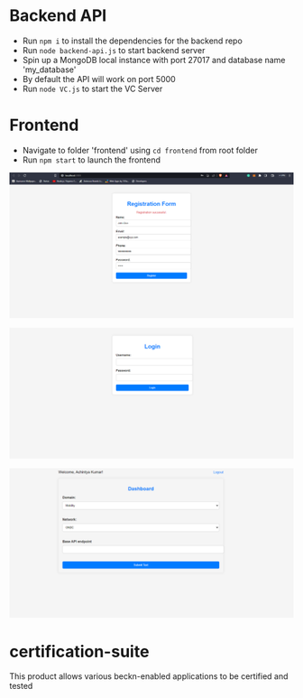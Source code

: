 # Backend API

- Run ` npm i ` to install the dependencies for the backend repo
- Run `node backend-api.js` to start backend server
- Spin up a MongoDB local instance with port 27017 and database name 'my_database'
- By default the API will work on port 5000
- Run `node VC.js` to start the VC Server

# Frontend

- Navigate to folder 'frontend' using `cd frontend` from root folder
- Run ` npm start ` to launch the frontend

![](Images\Registration.png)

![](Images\login.png)

![](Images\dashboard.png)

# certification-suite
This product allows various beckn-enabled applications to be certified and tested
